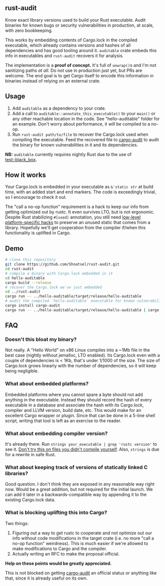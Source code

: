 ## rust-audit

Know exact library versions used to build your Rust executable. Audit binaries for known bugs or security vulnerabilities in production, at scale, with zero bookkeeping.

This works by embedding contents of Cargo.lock in the compiled executable, which already contains versions and hashes of all dependencies and has good tooling around it. `auditable` crate embeds this info in executables and `rust-audit` recovers it for analysis. 

The implementation is a **proof of concept.** It's full of `unwrap()`s and I'm not sanitizing paths *at all.* Do not use in production just yet, but PRs are welcome. The end goal is to get Cargo itself to encode this information in binaries instead of relying on an external crate.

## Usage

 1. Add `auditable` as a dependency to your crate. 
 1. Add a call to `auditable::annotate_this_executable()` to your `main()` or any other reachable location in the code. See "hello-auditable" folder for an example. Don't worry about performance, it will be compiled to a no-op.
 1. Run `rust-audit path/to/file` to recover the Cargo.lock used when compiling the executable. Feed the recovered file to [cargo-audit](https://github.com/RustSec/cargo-audit) to audit the binary for known vulnerabilities in it and its dependencies. 

**NB:** `auditable` currently requires nightly Rust due to the use of [test::black_box](https://doc.rust-lang.org/1.1.0/test/fn.black_box.html).

## How it works

Your Cargo.lock is embedded in your executable as `&'static str` at build time, with an added start and end markers. The code is exceedingly trivial, so I encourage to check it out.

The "call a no-op function" requirement is a hack to keep our info from getting optimized out by rustc. It even survives LTO, but is not ergonomic. Despite Rust stabilizing `#[used]` annotation, you still need [low-level platform-specific hacks](https://github.com/rust-lang/rust/issues/47384) to preserve an unused static that comes from a library. Hopefully we'll get cooperation from the compiler if/when this functionality is uplifted in Cargo.

## Demo

```bash
# clone this repository
git clone https://github.com/Shnatsel/rust-audit.git
cd rust-audit
# compile a binary with Cargo.lock embedded in it
cd hello-auditable
cargo build --release
# recover the Cargo.lock we've just embedded
cd ../rust-audit
cargo run -- ../hello-auditable/target/release/hello-auditable
# audit the compiled `hello-auditable` executable for known vulnerabilities
cargo install cargo-audit
cargo run -- ../hello-auditable/target/release/hello-auditable | cargo audit -f /dev/stdin
```

## FAQ

### Doesn't this bloat my binary?

Not really. A "Hello World" on x86 Linux compiles into a ~1Mb file in the best case (nightly without jemalloc, LTO enabled). Its Cargo.lock even with a couple of dependencies is < 1Kb, that's under 1/1000 of the size. The size of Cargo.lock grows linearly with the number of dependencies, so it will keep being negligible.

### What about embedded platforms?

Embedded platforms where you cannot spare a byte should not add anything in the executable. Instead they should record the hash of every executable in a database and associate the hash with its Cargo.lock, compiler and LLVM version, build date, etc. This would make for an excellent Cargo wrapper or plugin. Since that can be done in a 5-line shell script, writing that tool is left as an exercise to the reader.

### What about embedding compiler version?

It's already there. Run `strings your_executable | grep 'rustc version'` to see it. [Don't try this on files you didn't compile yourself](https://lcamtuf.blogspot.com/2014/10/psa-dont-run-strings-on-untrusted-files.html). Also, `strings` is due for a rewrite in safe Rust.

### What about keeping track of versions of statically linked C libraries?

Good question. I don't think they are exposed in any reasonable way right now. Would be a great addition, but not required for the initial launch. We can add it later in a backwards-compatible way by appending it to the existing Cargo.lock data.

### What is blocking uplifting this into Cargo?

Two things:
 1. Figuring out a way to get rustc to cooperate and not optimize out our info without code modifications in the target crate (i.e. no more "call a no-op function" weirdness). This is much easier if we're allowed to make modifications to Cargo and the compiler.
 1. Actually writing an RFC to make the proposal official.

**Help on these points would be greatly appreciated.**

This is not blocked on getting [cargo-audit](https://github.com/RustSec/cargo-audit) an official status or anything like that, since it is already useful on its own.

